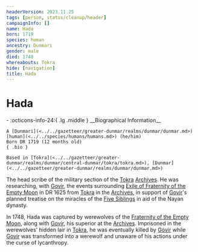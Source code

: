 ```yaml
---
headerVersion: 2023.11.25
tags: [person, status/cleanup/header]
campaignInfo: []
name: Hada
born: 1719
species: human
ancestry: Dunmari
gender: male
died: 1748
whereabouts: Tokra
hide: [navigation]
title: Hada
---
```

# Hada
<div class="grid cards ext-narrow-margin ext-one-column" markdown>
- :octicons-info-24:{ .lg .middle } __Biographical Information__

    A [Dunmari](<../../gazetteer/greater-dunmar/realms/dunmar/dunmar.md>) [human](<../../species/humans/humans.md>) (he/him)  
    Born DR 1719 (12 months old)  
    { .bio }

    Based in [Tokra](<../../gazetteer/greater-dunmar/realms/dunmar/central-dunmar/tokra/tokra.md>), [Dunmar](<../../gazetteer/greater-dunmar/realms/dunmar/dunmar.md>)
</div>




The head scribe of the military section of the [Tokra](<../../gazetteer/greater-dunmar/realms/dunmar/central-dunmar/tokra/tokra.md>) [Archives](<../../gazetteer/greater-dunmar/realms/dunmar/central-dunmar/tokra/archives.md>). He was researching, with [Govir](<./govir.md>), the events surrounding [Exile of Fraternity of the Empty Moon](<../../events/1600s/exile-of-fraternity-of-the-empty-moon.md>) in DR 1625 from [Tokra](<../../gazetteer/greater-dunmar/realms/dunmar/central-dunmar/tokra/tokra.md>) in the [Archives](<../../gazetteer/greater-dunmar/realms/dunmar/central-dunmar/tokra/archives.md>), in support of [Govir](<./govir.md>)'s planned treatise on the miracles of the [Five Siblings](<../../cosmology/religions/five-siblings/five-siblings.md>) in aid of the Nayan dynasty. 

In 1748, Hada was captured by werewolves of the [Fraternity of the Empty Moon](<../../groups/fraternity-of-the-empty-moon.md>), along with [Govir](<./govir.md>), his superior at the [Archives](<../../gazetteer/greater-dunmar/realms/dunmar/central-dunmar/tokra/archives.md>). Imprisoned in the werewolves' hidden lair in [Tokra](<../../gazetteer/greater-dunmar/realms/dunmar/central-dunmar/tokra/tokra.md>), he was eventually killed by [Govir](<./govir.md>) while [Govir](<./govir.md>) was transformed into a werewolf and unaware of his actions under the curse of lycanthropy. 
